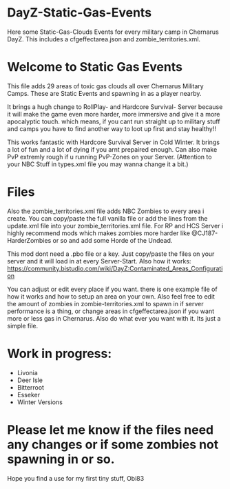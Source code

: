 # DayZ-Static-Gas-Events
Here some Static-Gas-Clouds Events for every military camp in Chernarus DayZ. This includes a cfgeffectarea.json and zombie_territories.xml.



# Welcome to Static Gas Events

This file adds 29 areas of toxic gas clouds all over Chernarus Military Camps.
These are Static Events and spawning in as a player nearby. 

It brings a hugh change to RollPlay- and Hardcore Survival- Server because it will make the game even more harder, more immersive and give it a more apocalyptic touch.
which means, if you cant run straight up to military stuff and camps you have to find another way to loot up first and stay healthy!! 

This works fantastic with Hardcore Survival Server in Cold Winter. It brings a lot of fun and a lot of dying if you arnt prepaired enough. 
Can also make PvP extremly rough if u running PvP-Zones on your Server.
(Attention to your NBC Stuff in types.xml file you may wanna change it a bit.)




# Files

Also the zombie_territories.xml file adds NBC Zombies to every area i create. 
You can copy/paste the full vanilla file or add the lines from the update.xml file into your zombie_territories.xml file. 
For RP and HCS Server i highly recommend mods which makes zombies more harder like @CJ187-HarderZombies or so and add some Horde of the Undead.

This mod dont need a .pbo file or a key. Just copy/paste the files on your server and it will load in at every Server-Start. 
Also how it works: https://community.bistudio.com/wiki/DayZ:Contaminated_Areas_Configuration

You can adjust or edit every place if you want. there is one example file of how it works and how to setup an area on your own. 
Also feel free to edit the amount of zombies in zombie-territories.xml to spawn in if server performance is a thing,
or change areas in cfgeffectarea.json if you want more or less gas in Chernarus. Also do what ever you want with it. Its just a simple file.



# Work in progress:
- Livonia
- Deer Isle
- Bitterroot
- Esseker
- Winter Versions



# Please let me know if the files need any changes or if some zombies not spawning in or so.


Hope you find a use for my first tiny stuff,
Obi83
